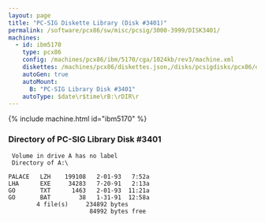 ```yaml
---
layout: page
title: "PC-SIG Diskette Library (Disk #3401)"
permalink: /software/pcx86/sw/misc/pcsig/3000-3999/DISK3401/
machines:
  - id: ibm5170
    type: pcx86
    config: /machines/pcx86/ibm/5170/cga/1024kb/rev3/machine.xml
    diskettes: /machines/pcx86/diskettes.json,/disks/pcsigdisks/pcx86/diskettes.json
    autoGen: true
    autoMount:
      B: "PC-SIG Library Disk #3401"
    autoType: $date\r$time\rB:\rDIR\r
---
```


{% include machine.html id="ibm5170" %}

### Directory of PC-SIG Library Disk #3401

     Volume in drive A has no label
     Directory of A:\

    PALACE   LZH    199108   2-01-93   7:52a
    LHA      EXE     34283   7-20-91   2:13a
    GO       TXT      1463   2-01-93  11:21a
    GO       BAT        38   1-31-91  12:58a
            4 file(s)     234892 bytes
                           84992 bytes free

